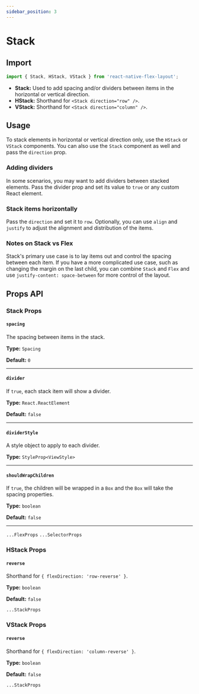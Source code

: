 ```yaml
---
sidebar_position: 3
---
```


# Stack

## Import

```js
import { Stack, HStack, VStack } from 'react-native-flex-layout';
```

- **Stack:** Used to add spacing and/or dividers between items in the horizontal or vertical direction.
- **HStack:** Shorthand for `<Stack direction="row" />`.
- **VStack:** Shorthand for `<Stack direction="column" />`.

## Usage

To stack elements in horizontal or vertical direction only, use the `HStack` or `VStack` components. You can also use
the `Stack` component as well and pass the `direction` prop.

### Adding dividers

In some scenarios, you may want to add dividers between stacked elements. Pass the divider prop and set its value
to `true` or any custom React element.

### Stack items horizontally

Pass the `direction` and set it to `row`. Optionally, you can use `align` and `justify` to adjust the alignment and
distribution of the items.

### Notes on Stack vs Flex

Stack's primary use case is to lay items out and control the spacing between each item. If you have a more complicated
use case, such as changing the margin on the last child, you can combine `Stack` and `Flex` and
use `justify-content: space-between` for more control of the layout.

## Props API

### Stack Props

#### `spacing`

The spacing between items in the stack.

**Type:** `Spacing`

**Default:** `0`

---

#### `divider`

If `true`, each stack item will show a divider.

**Type:** `React.ReactElement`

**Default:** `false`

---

#### `dividerStyle`

A style object to apply to each divider.

**Type:** `StyleProp<ViewStyle>`

---

#### `shouldWrapChildren`

If `true`, the children will be wrapped in a `Box` and the `Box` will take the spacing properties.

**Type:** `boolean`

**Default:** `false`

---

`...FlexProps` `...SelectorProps`

### HStack Props

#### `reverse`

Shorthand for `{ flexDirection: 'row-reverse' }`.

**Type:** `boolean`

**Default:** `false`

`...StackProps`

### VStack Props

#### `reverse`

Shorthand for `{ flexDirection: 'column-reverse' }`.

**Type:** `boolean`

**Default:** `false`

`...StackProps`
